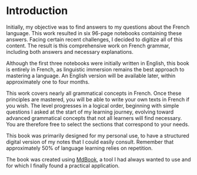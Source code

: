 # Introduction

Initially, my objective was to find answers to my questions about the French language. This work resulted in six 96-page notebooks containing these answers. Facing certain recent challenges, I decided to digitize all of this content. The result is this comprehensive work on French grammar, including both answers and necessary explanations.

Although the first three notebooks were initially written in English, this book is entirely in French, as linguistic immersion remains the best approach to mastering a language. An English version will be available later, within approximately one to four months.

This work covers nearly all grammatical concepts in French. Once these principles are mastered, you will be able to write your own texts in French if you wish. The level progresses in a logical order, beginning with simple questions I asked at the start of my learning journey, evolving toward advanced grammatical concepts that not all learners will find necessary. You are therefore free to select the sections that correspond to your needs.

This book was primarily designed for my personal use, to have a structured digital version of my notes that I could easily consult. Remember that approximately 50% of language learning relies on repetition.

The book was created using [MdBook](https://rust-lang.github.io/mdBook/), a tool I had always wanted to use and for which I finally found a practical application.
